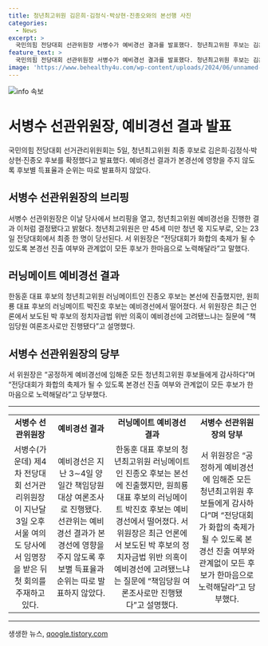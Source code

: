 ```yaml
---
title: 청년최고위원 김은희·김정식·박상현·진종오와의 본선행 사진
categories:
  - News
excerpt: >
  국민의힘 전당대회 선관위원장 서병수가 예비경선 결과를 발표했다. 청년최고위원 후보는 김은희·김정식·박상현·진종오가 최종 후보로 확정됐다. 서 위원장은 공정한 예비경선에 참여한 모든 후보들에게 감사의 말을 전하며 화합을 당부했다. 원희룡 대표 후보의 러닝메이트 박진호는 예비경선에서 탈락했으며, 이에 대한 의혹이 나왔지만 선관위는 자격 여부를 판단하는 것은 부적절하다고 밝혔다.
feature_text: >
  국민의힘 전당대회 선관위원장 서병수가 예비경선 결과를 발표했다. 청년최고위원 후보는 김은희·김정식·박상현·진종오가 최종 후보로 확정됐다. 서 위원장은 공정한 예비경선에 참여한 모든 후보들에게 감사의 말을 전하며 화합을 당부했다. 원희룡 대표 후보의 러닝메이트 박진호는 예비경선에서 탈락했으며, 이에 대한 의혹이 나왔지만 선관위는 자격 여부를 판단하는 것은 부적절하다고 밝혔다.
image: 'https://www.behealthy4u.com/wp-content/uploads/2024/06/unnamed-file.png'
---
```


<p><img src="https://www.behealthy4u.com/wp-content/uploads/2024/06/unnamed-file.png" alt="info 속보" /></p>

<h1>서병수 선관위원장, 예비경선 결과 발표</h1>

<p data-ke-size="size16">국민의힘 전당대회 선거관리위원회는 5일, 청년최고위원 최종 후보로 김은희·김정식·박상현·진종오 후보를 확정했다고 발표했다. 예비경선 결과가 본경선에 영향을 주지 않도록 후보별 득표율과 순위는 따로 발표하지 않았다.</p>

<h2 data-ke-size="size26">서병수 선관위원장의 브리핑</h2>

<p data-ke-size="size16">서병수 선관위원장은 이날 당사에서 브리핑을 열고, 청년최고위원 예비경선을 진행한 결과 이처럼 결정됐다고 밝혔다. 청년최고위원은 만 45세 미만 청년 몫 지도부로, 오는 23일 전당대회에서 최종 한 명이 당선된다. 서 위원장은 “전당대회가 화합의 축제가 될 수 있도록 본경선 진출 여부와 관계없이 모든 후보가 한마음으로 노력해달라”고 말했다.</p>

<h2 data-ke-size="size26">러닝메이트 예비경선 결과</h2>

<p data-ke-size="size16">한동훈 대표 후보의 청년최고위원 러닝메이트인 진종오 후보는 본선에 진출했지만, 원희룡 대표 후보의 러닝메이트 박진호 후보는 예비경선에서 떨어졌다. 서 위원장은 최근 언론에서 보도된 박 후보의 정치자금법 위반 의혹이 예비경선에 고려됐느냐는 질문에 “책임당원 여론조사로만 진행됐다”고 설명했다.</p>

<h2 data-ke-size="size26">서병수 선관위원장의 당부</h2>

<p data-ke-size="size16">서 위원장은 “공정하게 예비경선에 임해준 모든 청년최고위원 후보들에게 감사하다”며 “전당대회가 화합의 축제가 될 수 있도록 본경선 진출 여부와 관계없이 모든 후보가 한마음으로 노력해달라”고 당부했다.</p>

<hr>

<table>
  <tr>
    <td style="text-align: center; height: 17px;"><b>서병수 선관위원장</b></td>
    <td style="text-align: center; height: 17px;"><b>예비경선 결과</b></td>
    <td style="text-align: center; height: 17px;"><b>러닝메이트 예비경선 결과</b></td>
    <td style="text-align: center; height: 17px;"><b>서병수 선관위원장의 당부</b></td>
  </tr>
  <tr>
    <td style="text-align: center; height: 17px;">서병수(가운데) 제4차 전당대회 선거관리위원장이 지난달 3일 오후 서울 여의도 당사에서 임명장을 받은 뒤 첫 회의를 주재하고 있다.</td>
    <td style="text-align: center; height: 17px;">예비경선은 지난 3∼4일 양일간 책임당원 대상 여론조사로 진행됐다. 선관위는 예비경선 결과가 본경선에 영향을 주지 않도록 후보별 득표율과 순위는 따로 발표하지 않았다.</td>
    <td style="text-align: center; height: 17px;">한동훈 대표 후보의 청년최고위원 러닝메이트인 진종오 후보는 본선에 진출했지만, 원희룡 대표 후보의 러닝메이트 박진호 후보는 예비경선에서 떨어졌다. 서 위원장은 최근 언론에서 보도된 박 후보의 정치자금법 위반 의혹이 예비경선에 고려됐느냐는 질문에 “책임당원 여론조사로만 진행됐다”고 설명했다.</td>
    <td style="text-align: center; height: 17px;">서 위원장은 “공정하게 예비경선에 임해준 모든 청년최고위원 후보들에게 감사하다”며 “전당대회가 화합의 축제가 될 수 있도록 본경선 진출 여부와 관계없이 모든 후보가 한마음으로 노력해달라”고 당부했다.</td>
  </tr>
</table>

<hr>
생생한 뉴스, <a href="https://qoogle.tistory.com" rel="dofollow">qoogle.tistory.com</a>


